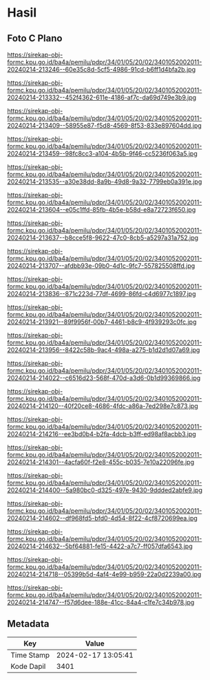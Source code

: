 # Hasil

## Foto C Plano

https://sirekap-obj-formc.kpu.go.id/ba4a/pemilu/pdpr/34/01/05/20/02/3401052002011-20240214-213246--60e35c8d-5cf5-4986-91cd-b6ff1d4bfa2b.jpg

https://sirekap-obj-formc.kpu.go.id/ba4a/pemilu/pdpr/34/01/05/20/02/3401052002011-20240214-213332--452f4362-611e-4186-af7c-da69d749e3b9.jpg

https://sirekap-obj-formc.kpu.go.id/ba4a/pemilu/pdpr/34/01/05/20/02/3401052002011-20240214-213409--58955e87-f5d8-4569-8f53-833e897604dd.jpg

https://sirekap-obj-formc.kpu.go.id/ba4a/pemilu/pdpr/34/01/05/20/02/3401052002011-20240214-213459--98fc8cc3-a104-4b5b-9f46-cc5236f063a5.jpg

https://sirekap-obj-formc.kpu.go.id/ba4a/pemilu/pdpr/34/01/05/20/02/3401052002011-20240214-213535--a30e38dd-8a9b-49d8-9a32-7799eb0a391e.jpg

https://sirekap-obj-formc.kpu.go.id/ba4a/pemilu/pdpr/34/01/05/20/02/3401052002011-20240214-213604--e05c1ffd-85fb-4b5e-b58d-e8a72723f650.jpg

https://sirekap-obj-formc.kpu.go.id/ba4a/pemilu/pdpr/34/01/05/20/02/3401052002011-20240214-213637--b8cce5f8-9622-47c0-8cb5-a5297a31a752.jpg

https://sirekap-obj-formc.kpu.go.id/ba4a/pemilu/pdpr/34/01/05/20/02/3401052002011-20240214-213707--afdbb93e-09b0-4d1c-9fc7-557825508ffd.jpg

https://sirekap-obj-formc.kpu.go.id/ba4a/pemilu/pdpr/34/01/05/20/02/3401052002011-20240214-213836--871c223d-77df-4699-86fd-c4d6977c1897.jpg

https://sirekap-obj-formc.kpu.go.id/ba4a/pemilu/pdpr/34/01/05/20/02/3401052002011-20240214-213921--89f9956f-00b7-4461-b8c9-4f939293c0fc.jpg

https://sirekap-obj-formc.kpu.go.id/ba4a/pemilu/pdpr/34/01/05/20/02/3401052002011-20240214-213956--8422c58b-9ac4-498a-a275-b1d2d1d07a69.jpg

https://sirekap-obj-formc.kpu.go.id/ba4a/pemilu/pdpr/34/01/05/20/02/3401052002011-20240214-214022--c6516d23-568f-470d-a3d6-0b1d99369866.jpg

https://sirekap-obj-formc.kpu.go.id/ba4a/pemilu/pdpr/34/01/05/20/02/3401052002011-20240214-214120--40f20ce8-4686-4fdc-a86a-7ed298e7c873.jpg

https://sirekap-obj-formc.kpu.go.id/ba4a/pemilu/pdpr/34/01/05/20/02/3401052002011-20240214-214216--ee3bd0b4-b2fa-4dcb-b3ff-ed98af8acbb3.jpg

https://sirekap-obj-formc.kpu.go.id/ba4a/pemilu/pdpr/34/01/05/20/02/3401052002011-20240214-214301--4acfa60f-f2e8-455c-b035-7e10a22096fe.jpg

https://sirekap-obj-formc.kpu.go.id/ba4a/pemilu/pdpr/34/01/05/20/02/3401052002011-20240214-214400--5a980bc0-d325-497e-9430-9ddded2abfe9.jpg

https://sirekap-obj-formc.kpu.go.id/ba4a/pemilu/pdpr/34/01/05/20/02/3401052002011-20240214-214602--df968fd5-bfd0-4d54-8f22-4cf8720699ea.jpg

https://sirekap-obj-formc.kpu.go.id/ba4a/pemilu/pdpr/34/01/05/20/02/3401052002011-20240214-214632--5bf64881-fe15-4422-a7c7-ff057dfa6543.jpg

https://sirekap-obj-formc.kpu.go.id/ba4a/pemilu/pdpr/34/01/05/20/02/3401052002011-20240214-214718--05399b5d-4af4-4e99-b959-22a0d2239a00.jpg

https://sirekap-obj-formc.kpu.go.id/ba4a/pemilu/pdpr/34/01/05/20/02/3401052002011-20240214-214747--f57d6dee-188e-41cc-84a4-c1fe7c34b978.jpg


## Metadata

| Key        | Value               |
| ---------- | ------------------- |
| Time Stamp | 2024-02-17 13:05:41 |
| Kode Dapil | 3401                |



